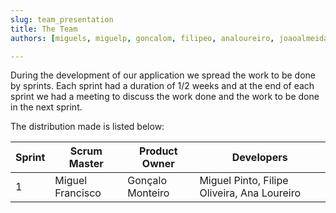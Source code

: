 ```yaml
---
slug: team_presentation
title: The Team
authors: [miguels, miguelp, goncalom, filipeo, analoureiro, joaoalmeida, mariana]

---
```


During the development of our application we spread the work to be done by sprints. Each sprint had a duration of 1/2 weeks and at the end of each sprint we had a meeting to discuss the work done and the work to be done in the next sprint.

The distribution made is listed below:

| Sprint | Scrum Master        | Product Owner       | Developers                                                             |
| ------ | ------------------- | ------------------- | ---------------------------------------------------------------------- |
| 1      | Miguel Francisco        | Gonçalo Monteiro         | Miguel Pinto, Filipe Oliveira, Ana Loureiro|
